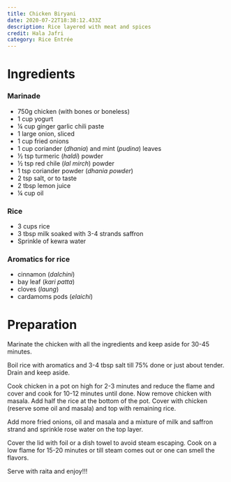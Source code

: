 ```yaml
---
title: Chicken Biryani
date: 2020-07-22T18:38:12.433Z
description: Rice layered with meat and spices
credit: Hala Jafri
category: Rice Entrée
---
```

# Ingredients

### Marinade
- 750g chicken (with bones or boneless)
- 1 cup yogurt
- ¼ cup ginger garlic chili paste
- 1 large onion, sliced
- 1 cup fried onions
- 1 cup coriander (_dhania_) and mint (_pudina_) leaves
- ½ tsp turmeric (_haldi_) powder 
- ½ tsp red chile (_lal mirch_) powder
- 1 tsp coriander powder (_dhania powder_)
- 2 tsp salt, or to taste
- 2 tbsp lemon juice
- ¼ cup oil

### Rice
- 3 cups rice
- 3 tbsp milk soaked with 3-4 strands saffron
- Sprinkle of kewra water

### Aromatics for rice
- cinnamon (_dalchini_)
- bay leaf (_kari patta_)
- cloves (_laung_)
- cardamoms pods (_elaichi_)

# Preparation
Marinate the chicken with all the ingredients and keep aside for 30-45 minutes.

Boil rice with aromatics and 3-4 tbsp salt till 75% done or just about tender. Drain and keep aside.

Cook chicken in a pot on high for 2-3 minutes and reduce the flame and cover and cook for 10-12 minutes until done. Now remove chicken with masala. Add half the rice at the bottom of the pot. Cover with chicken (reserve some oil and masala) and top with remaining rice. 

Add more fried onions, oil and masala and a mixture of milk and saffron strand and sprinkle rose water on the top layer. 

Cover the lid with foil or a dish towel to avoid steam escaping. Cook on a low flame for 15-20 minutes or till steam comes out or one can smell the flavors.

Serve with raita and enjoy!!!
